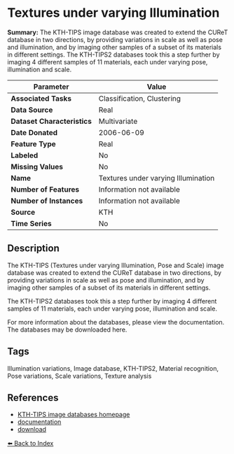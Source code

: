 # Textures under varying Illumination

**Summary:** The KTH-TIPS image database was created to extend the CUReT database in two directions, by providing variations in scale as well as pose and illumination, and by imaging other samples of a subset of its materials in different settings. The KTH-TIPS2 databases took this a step further by imaging 4 different samples of 11 materials, each under varying pose, illumination and scale.

| Parameter | Value |
| --- | --- |
| **Associated Tasks** | Classification, Clustering |
| **Data Source** | Real |
| **Dataset Characteristics** | Multivariate |
| **Date Donated** | 2006-06-09 |
| **Feature Type** | Real |
| **Labeled** | No |
| **Missing Values** | No |
| **Name** | Textures under varying Illumination |
| **Number of Features** | Information not available |
| **Number of Instances** | Information not available |
| **Source** | KTH |
| **Time Series** | No |

## Description

The KTH-TIPS (Textures under varying Illumination, Pose and Scale) image database was created to extend the CUReT database in two directions, by providing variations in scale as well as pose and illumination, and by imaging other samples of a subset of its materials in different settings.

The KTH-TIPS2 databases took this a step further by imaging 4 different samples of 11 materials, each under varying pose, illumination and scale.

For more information about the databases, please view the documentation. The databases may be downloaded here.

## Tags

Illumination variations, Image database, KTH-TIPS2, Material recognition, Pose variations, Scale variations, Texture analysis

## References

- [KTH-TIPS image databases homepage](https://www.csc.kth.se/cvap/databases/kth-tips/index.html)
- [documentation](documentation.html)
- [download](download.html)

[⬅️ Back to Index](../README.md)
